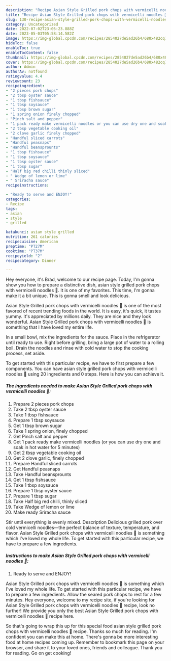```yaml
---
description: "Recipe Asian Style Grilled pork chops with vermicelli noodles 🍜 yang Delicious"
title: "Recipe Asian Style Grilled pork chops with vermicelli noodles 🍜 yang Delicious"
slug: 130-recipe-asian-style-grilled-pork-chops-with-vermicelli-noodles-yang-delicious
category: Uncategorized
date: 2022-07-02T23:05:23.888Z
date: 2023-05-03T05:58:14.582Z
image: https://img-global.cpcdn.com/recipes/2854027de5ad26b4/680x482cq70/asian-style-grilled-pork-chops-with-vermicelli-noodles-recipe-main-photo.jpg
hideToc: false
enableToc: true
enableTocContent: false
thumbnail: https://img-global.cpcdn.com/recipes/2854027de5ad26b4/680x482cq70/asian-style-grilled-pork-chops-with-vermicelli-noodles-recipe-main-photo.jpg
cover: https://img-global.cpcdn.com/recipes/2854027de5ad26b4/680x482cq70/asian-style-grilled-pork-chops-with-vermicelli-noodles-recipe-main-photo.jpg
author: Admin
authorAv: notfound
ratingvalue: 4.4
reviewcount: 23
recipeingredient:
- "2 pieces pork chops"
- "2 tbsp oyster sauce"
- "1 tbsp fishsauce"
- "1 tbsp soysauce"
- "1 tbsp brown sugar"
- "1 spring onion finely chopped"
- "Pinch salt and pepper"
- "1 pack ready make vermicelli noodles or you can use dry one and soak in hot water for 5 minutes"
- "2 tbsp vegetable cooking oil"
- "2 clove garlic finely chopped"
- "Handful sliced carrots"
- "Handful peasnaps"
- "Handful beansprounts"
- "1 tbsp fishsauce"
- "1 tbsp soysauce"
- "1 tbsp oyster sauce"
- "1 tbsp sugar"
- "Half big red chilli thinly sliced"
- " Wedge of lemon or lime"
- " Sriracha sauce"
recipeinstructions:

- "Ready to serve and ENJOY!"
categories:
- Recipe
tags:
- asian
- style
- grilled

katakunci: asian style grilled 
nutrition: 261 calories
recipecuisine: American
preptime: "PT27M"
cooktime: "PT37M"
recipeyield: "2"
recipecategory: Dinner

---
```



Hey everyone, it's Brad, welcome to our recipe page. Today, I'm gonna show you how to prepare a distinctive dish, asian style grilled pork chops with vermicelli noodles 🍜. It is one of my favorites. This time, I'm gonna make it a bit unique. This is gonna smell and look delicious.

Asian Style Grilled pork chops with vermicelli noodles 🍜 is one of the most favored of recent trending foods in the world. It is easy, it's quick, it tastes yummy. It's appreciated by millions daily. They are nice and they look wonderful. Asian Style Grilled pork chops with vermicelli noodles 🍜 is something that I have loved my entire life.

In a small bowl, mix the ingredients for the sauce. Place in the refrigerator until ready to use. Right before grilling, bring a large pot of water to a rolling boil. Drain the noodles and rinse with cold water to stop the cooking process, set aside.


To get started with this particular recipe, we have to first prepare a few components. You can have asian style grilled pork chops with vermicelli noodles 🍜 using 20 ingredients and 0 steps. Here is how you can achieve it.

<!--inarticleads1-->

##### The ingredients needed to make Asian Style Grilled pork chops with vermicelli noodles 🍜:

1. Prepare 2 pieces pork chops
1. Take 2 tbsp oyster sauce
1. Take 1 tbsp fishsauce
1. Prepare 1 tbsp soysauce
1. Get 1 tbsp brown sugar
1. Take 1 spring onion, finely chopped
1. Get Pinch salt and pepper
1. Get 1 pack ready make vermicelli noodles (or you can use dry one and soak in hot water for 5 minutes)
1. Get 2 tbsp vegetable cooking oil
1. Get 2 clove garlic, finely chopped
1. Prepare Handful sliced carrots
1. Get Handful peasnaps
1. Take Handful beansprounts
1. Get 1 tbsp fishsauce
1. Take 1 tbsp soysauce
1. Prepare 1 tbsp oyster sauce
1. Prepare 1 tbsp sugar
1. Take Half big red chilli, thinly sliced
1. Take  Wedge of lemon or lime
1. Make ready  Sriracha sauce


Stir until everything is evenly mixed. Description Delicious grilled pork over cold vermicelli noodles—the perfect balance of texture, temperature, and flavor. Asian Style Grilled pork chops with vermicelli noodles 🍜 is something which I&#39;ve loved my whole life. To get started with this particular recipe, we have to prepare a few ingredients. 

<!--inarticleads2-->

##### Instructions to make Asian Style Grilled pork chops with vermicelli noodles 🍜:


1. Ready to serve and ENJOY!

Asian Style Grilled pork chops with vermicelli noodles 🍜 is something which I&#39;ve loved my whole life. To get started with this particular recipe, we have to prepare a few ingredients. Allow the seared pork chops to rest for a few minutes. Hey everyone, welcome to my recipe site, if you&#39;re looking for Asian Style Grilled pork chops with vermicelli noodles 🍜 recipe, look no further! We provide you only the best Asian Style Grilled pork chops with vermicelli noodles 🍜 recipe here. 

So that's going to wrap this up for this special food asian style grilled pork chops with vermicelli noodles 🍜 recipe. Thanks so much for reading. I'm confident you can make this at home. There's gonna be more interesting food at home recipes coming up. Remember to bookmark this page on your browser, and share it to your loved ones, friends and colleague. Thank you for reading. Go on get cooking!
